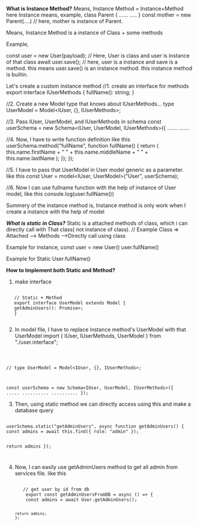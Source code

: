 **What is Instance Method?**
Means, Instance Method = Instance+Method
here Instance means,
example,
class Parent {
......
.....
}
const mother = new Parent(....) // here, mother is instance of Parent.

Means,
Instance Method is a instance of Class + some methods

Example,

const user = new User(payload); // Here, User is class and user is instance of that class
await user.save(); // here, user is a instance and save is a method. this means user.save() is an instance method. this instance method is builtin.

Let's create a custom instance method
//1. create an interface for methods
export interface IUserMethods {
fullName(): string;
}

//2. Create a new Model type that knows about IUserMethods...
type UserModel = Model<IUser, {}, IUserMethods>;

//3. Pass IUser, UserModel, and IUserMethods in schema
const userSchema = new Schema<IUser, UserModel, IUserMethods>({
.......
.......

//4. Now, I have to write function definition like this
userSchema.method("fullName", function fullName() {
return (
this.name.firstName + " " + this.name.middleName + " " + this.name.lastName
);
});
});

//5. I have to pass that UserModel in User model generic as a parameter. like this
const User = model<IUser, UserModel>("User", userSchema);

//6. Now I can use fullname function with the help of instance of User model, like this
console.log(user.fullName())

Summery of the instance method is, Instance method is only work when I create a instance with the help of model

**_What is static in Class?_**
Static is a attached methods of class, which i can directly call with That class( not instance of class).
// Example
Class => Attached --> Methods -->Directly call using class

Example for instance,
const user = new User()
user.fullName()

Example for Static
User.fullName()

**How to Implement both Static and Method?**

1. make interface

  <code>
   // Static + Method
   export interface UserModel extends Model<IUser, {}, IUserMethods> {
   getAdminUsers(): Promise<HydratedDocument<IUser, IUserMethods>>;
   }
  </code>

2. In model file, I have to replace instance method's UserModel with that UserModel
   import { IUser, IUserMethods, UserModel } from "./user.interface";

<!-- We don't use this UserModel, We use  imported UserModel for interface-->
<code>

// type UserModel = Model<IUser, {}, IUserMethods>;

const userSchema = new Schema<IUser, UserModel, IUserMethods>({
.....
..........
..........
});
</code>

3. Then, using static method we can directly access using this and make a database query

<code>
userSchema.static("getAdminUsers", async function getAdminUsers() {
const admins = await this.find({ role: "admin" });

return admins
});

</code>

4.  Now, I can easily use getAdminUsers method to get all admin from services file. like this

       <code>
       // get user by id from db
        export const getAdminUsersFromDB = async () => {
        const admins = await User.getAdminUsers();

        return admins;
        };

    </code>
